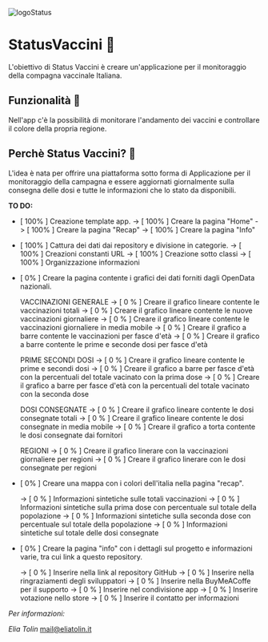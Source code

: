 ![logoStatus](https://user-images.githubusercontent.com/60351315/111628344-687f3500-87f0-11eb-9c74-88e804c07da9.png)

# StatusVaccini 🧬

L'obiettivo di Status Vaccini è creare un'applicazione per il monitoraggio della compagna vaccinale Italiana.

## Funzionalità 💉

Nell'app c'è la possibilità di monitorare l'andamento dei vaccini e controllare il colore della propria regione.

## Perchè Status Vaccini? 🦠

L'idea è nata per offrire una piattaforma sotto forma di Applicazione per il monitoraggio della campagna e essere aggiornati 
giornalmente sulla consegna delle dosi e tutte le informazioni che lo stato da disponibili.


**TO DO:**

- [ 100% ]  Creazione template app.
    -> [ 100% ] Creare la pagina "Home"
    -> [ 100% ] Creare la pagina "Recap"
    -> [ 100% ] Creare la pagina "Info"

- [ 100% ]  Cattura dei dati dai repository e divisione in categorie. 
    -> [ 100% ] Creazioni constanti URL 
    -> [ 100% ] Creazione sotto classi
    -> [ 100% ] Organizzazione informazioni

- [ 0% ]    Creare la pagina contente i grafici dei dati forniti dagli OpenData nazionali.

    VACCINAZIONI GENERALE
    -> [ 0 % ] Creare il grafico lineare contente le vaccinazioni totali
    -> [ 0 % ] Creare il grafico lineare contente le nuove vaccinazioni giornaliere
    -> [ 0 % ] Creare il grafico lineare contente le vaccinazioni giornaliere in media mobile
    -> [ 0 % ] Creare il grafico a barre contente le vaccinazioni per fasce d'età
    -> [ 0 % ] Creare il grafico a barre contente le prime e seconde dosi per fasce d'età

    PRIME SECONDI DOSI
    -> [ 0 % ] Creare il grafico lineare contente le prime e secondi dosi
    -> [ 0 % ] Creare il grafico a barre per fasce d'età con la percentuali del totale vacinato con la prima dose 
    -> [ 0 % ] Creare il grafico a barre per fasce d'età con la percentuali del totale vacinato con la seconda dose 

    DOSI CONSEGNATE
    -> [ 0 % ] Creare il grafico lineare contente le dosi consegnate totali
    -> [ 0 % ] Creare il grafico lineare contente le dosi consegnate in media mobile
    -> [ 0 % ] Creare il grafico a torta contente le dosi consegnate dai fornitori

    REGIONI 
    -> [ 0 % ] Creare il grafico linerare con la vaccinazioni giornaliere per regioni
    -> [ 0 % ] Creare il grafico linerare con le dosi consegnate per regioni


- [ 0% ]    Creare una mappa con i colori dell'italia nella pagina "recap".

    -> [ 0 % ] Informazioni sintetiche sulle totali vaccinazioni
    -> [ 0 % ] Informazioni sintetiche sulla prima dose con percentuale sul totale della popolazione
    -> [ 0 % ] Informazioni sintetiche sulla seconda dose con percentuale sul totale della popolazione 
    -> [ 0 % ] Informazioni sintetiche sul totale delle dosi consegnate

- [ 0% ]    Creare la pagina "info" con i dettagli sul progetto e informazioni varie, tra cui link a questo repository.

    -> [ 0 % ] Inserire nella link al repository GitHub 
    -> [ 0 % ] Inserire nella ringraziamenti degli sviluppatori
    -> [ 0 % ] Inserire nella BuyMeACoffe per il supporto
    -> [ 0 % ] Inserire nel condivisione app
    -> [ 0 % ] Inserire votazione nello store
    -> [ 0 % ] Inserire il contatto per informazioni


*Per informazioni:*

_Elia Tolin_
mail@eliatolin.it
